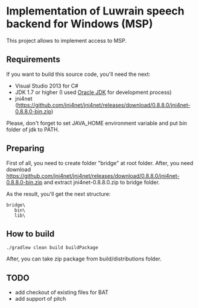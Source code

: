Implementation of Luwrain speech backend for Windows (MSP)
================

This project allows to implement access to MSP.

## Requirements

If you want to build this source code, you'll need the next:
* Visual Studio 2013 for C#
* JDK 1.7 or higher (I used <a href="http://www.oracle.com/technetwork/java/javase/downloads/jdk8-downloads-2133151.html" target="_blank">Oracle JDK</a> for development process)
* jni4net (https://github.com/jni4net/jni4net/releases/download/0.8.8.0/jni4net-0.8.8.0-bin.zip)

Please, don't forget to set JAVA_HOME environment variable and put bin folder of jdk to PATH.

## Preparing

First of all, you need to create folder "bridge" at root folder. After, you need
download https://github.com/jni4net/jni4net/releases/download/0.8.8.0/jni4net-0.8.8.0-bin.zip and
extract jni4net-0.8.8.0.zip to bridge folder.

As the result, you'll get the next structure:

```
bridge\
   bin\
   lib\
```

## How to build

```
./gradlew clean build buildPackage
```

After, you can take zip package from build/distributions folder.

## TODO

* add checkout of existing files for BAT
* add support of pitch
